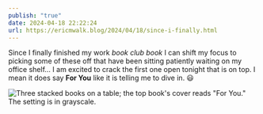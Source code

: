 ```yaml
---
publish: "true"
date: 2024-04-18 22:22:24
url: https://ericmwalk.blog/2024/04/18/since-i-finally.html
---
```


Since I finally finished my work *book club book* I can shift my focus to picking some of these off that have been sitting patiently waiting on my office shelf… I am excited to crack the first one open tonight that is on top. I mean it does say **For You** like it is telling me to dive in. 😃

![Three stacked books on a table; the top book's cover reads "For You." The setting is in grayscale.](https://ericmwalk.blog/uploads/2024/img-8381.jpeg)